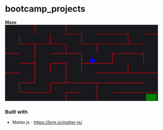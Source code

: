 # bootcamp_projects

**Maze**
<img src="./Maze/maze_preview.jpg">

### Built with

- Matter.js - https://brm.io/matter-js/
